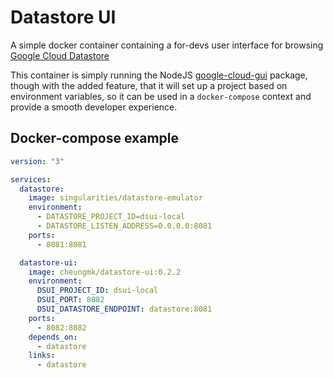 # Datastore UI

A simple docker container containing a for-devs user interface for browsing [Google Cloud Datastore](https://cloud.google.com/datastore/)

This container is simply running the NodeJS [google-cloud-gui](https://github.com/GabiAxel/google-cloud-gui/) package, though with the added feature, that it will set up a project based on environment variables, so it can be used in a `docker-compose` context and provide a smooth developer experience.

## Docker-compose example

```yaml
version: "3"

services:
  datastore:
    image: singularities/datastore-emulator
    environment:
      - DATASTORE_PROJECT_ID=dsui-local
      - DATASTORE_LISTEN_ADDRESS=0.0.0.0:8081
    ports:
      - 8081:8081

  datastore-ui:
    image: cheungmk/datastore-ui:0.2.2
    environment:
      DSUI_PROJECT_ID: dsui-local
      DSUI_PORT: 8082
      DSUI_DATASTORE_ENDPOINT: datastore:8081
    ports:
      - 8082:8082
    depends_on:
      - datastore
    links:
      - datastore
```
